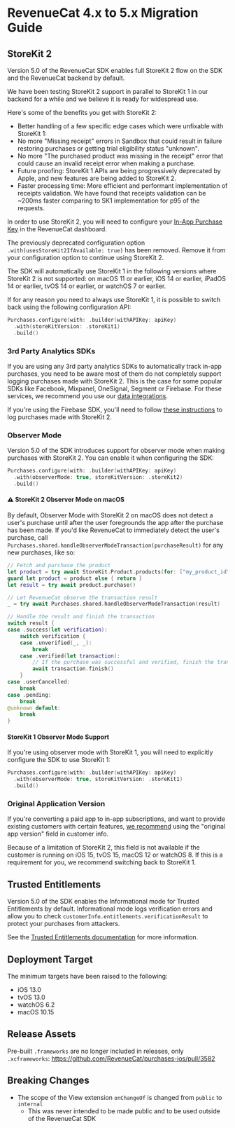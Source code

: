 # RevenueCat 4.x to 5.x Migration Guide

## StoreKit 2

Version 5.0 of the RevenueCat SDK enables full StoreKit 2 flow on the SDK and the RevenueCat backend by default.

We have been testing StoreKit 2 support in parallel to StoreKit 1 in our backend for a while and we believe it is ready for widespread use.

Here's some of the benefits you get with StoreKit 2:

- Better handling of a few specific edge cases which were unfixable with StoreKit 1:
- No more "Missing receipt" errors in Sandbox that could result in failure restoring purchases or getting trial eligibility status "unknown".
- No more "The purchased product was missing in the receipt" error that could cause an invalid receipt error when making a purchase.
- Future proofing: StoreKit 1 APIs are being progressively deprecated by Apple, and new features are being added to StoreKit 2.
- Faster processing time: More efficient and performant implementation of receipts validation. We have found that receipts validation can be ~200ms faster comparing to SK1 implementation for p95 of the requests.

In order to use StoreKit 2, you will need to configure your [In-App Purchase Key](https://www.revenuecat.com/docs/in-app-purchase-key-configuration) in the RevenueCat dashboard.

The previously deprecated configuration option `.with(usesStoreKit2IfAvailable: true)` has been removed. Remove it from your configuration option to continue using StoreKit 2.

The SDK will automatically use StoreKit 1 in the following versions where StoreKit 2 is not supported: on macOS 11 or earlier, iOS 14 or earlier, iPadOS 14 or earlier, tvOS 14 or earlier, or watchOS 7 or earlier.

If for any reason you need to always use StoreKit 1, it is possible to switch back using the following configuration API:

```swift
Purchases.configure(with: .builder(withAPIKey: apiKey)
  .with(storeKitVersion: .storeKit1)
  .build()
```

### 3rd Party Analytics SDKs

If you are using any 3rd party analytics SDKs to automatically track in-app purchases, you need to be aware most of them do not completely support logging purchases made with StoreKit 2. This is the case for some popular SDKs like Facebook, Mixpanel, OneSignal, Segment or Firebase. For these services, we recommend you use our [data integrations](https://www.revenuecat.com/integrations/).

If you're using the Firebase SDK, you'll need to follow [these instructions](https://firebase.google.com/docs/analytics/measure-in-app-purchases#swift) to log purchases made with StoreKit 2.

### Observer Mode

Version 5.0 of the SDK introduces support for observer mode when making purchases with StoreKit 2. You can enable it when configuring the SDK:

```swift
Purchases.configure(with: .builder(withAPIKey: apiKey)
  .with(observerMode: true, storeKitVersion: .storeKit2)
  .build()
```

#### ⚠️ StoreKit 2 Observer Mode on macOS

By default, Observer Mode with StoreKit 2 on macOS does not detect a user's purchase until after the user foregrounds the app after the purchase has been made. If you'd like RevenueCat to immediately detect the user's purchase, call `Purchases.shared.handleObserverModeTransaction(purchaseResult)` for any new purchases, like so:

```swift
// Fetch and purchase the product
let product = try await StoreKit.Product.products(for: ["my_product_id"]).first
guard let product = product else { return }
let result = try await product.purchase()

// Let RevenueCat observe the transaction result
_ = try await Purchases.shared.handleObserverModeTransaction(result)

// Handle the result and finish the transaction
switch result {
case .success(let verification):
    switch verification {
    case .unverified(_, _):
        break
    case .verified(let transaction):
        // If the purchase was successful and verified, finish the transaction
        await transaction.finish()
    }
case .userCancelled:
    break
case .pending:
    break
@unknown default:
    break
}
```

#### StoreKit 1 Observer Mode Support

If you're using observer mode with StoreKit 1, you will need to explicitly configure the SDK to use StoreKit 1:

```swift
Purchases.configure(with: .builder(withAPIKey: apiKey)
  .with(observerMode: true, storeKitVersion: .storeKit1)
  .build()
```

### Original Application Version

If you're converting a paid app to in-app subscriptions, and want to provide existing customers with certain features, [we recommend](https://www.revenuecat.com/blog/engineering/converting-a-paid-ios-app-to-subscriptions/) using the "original app version" field in customer info.

Because of a limitation of StoreKit 2, this field is not available if the customer is running on iOS 15, tvOS 15, macOS 12 or watchOS 8. If this is a requirement for you, we recommend switching back to StoreKit 1.

## Trusted Entitlements

Version 5.0 of the SDK enables the Informational mode for Trusted Entitlements by default.
Informational mode logs verification errors and allow you to check `customerInfo.entitlements.verificationResult` to protect your purchases from attackers.

See the [Trusted Entitlements documentation](https://www.revenuecat.com/docs/trusted-entitlements) for more information.

## Deployment Target

The minimum targets have been raised to the following:

- iOS 13.0
- tvOS 13.0
- watchOS 6.2
- macOS 10.15

## Release Assets

Pre-built `.frameworks` are no longer included in releases, only `.xcframeworks`: https://github.com/RevenueCat/purchases-ios/pull/3582

## Breaking Changes

- The scope of the View extension `onChangeOf` is changed from `public` to `internal`
  - This was never intended to be made public and to be used outside of the RevenueCat SDK
